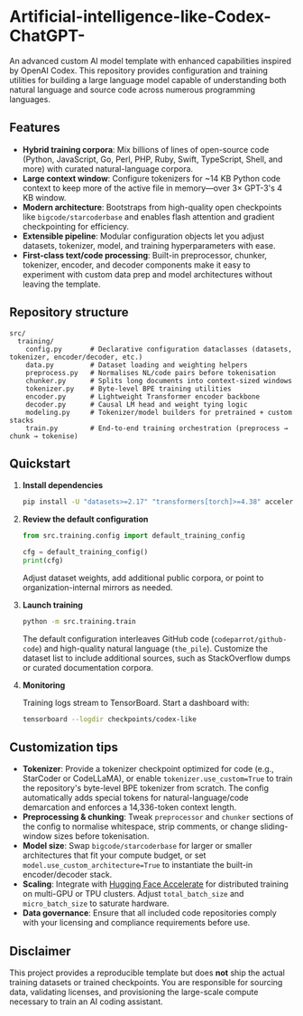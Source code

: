 # Artificial-intelligence-like-Codex-ChatGPT-

An advanced custom AI model template with enhanced capabilities inspired by OpenAI Codex. This repository provides configuration and training utilities for building a large language model capable of understanding both natural language and source code across numerous programming languages.

## Features

- **Hybrid training corpora**: Mix billions of lines of open-source code (Python, JavaScript, Go, Perl, PHP, Ruby, Swift, TypeScript, Shell, and more) with curated natural-language corpora.
- **Large context window**: Configure tokenizers for ~14 KB Python code context to keep more of the active file in memory—over 3× GPT-3's 4 KB window.
- **Modern architecture**: Bootstraps from high-quality open checkpoints like `bigcode/starcoderbase` and enables flash attention and gradient checkpointing for efficiency.
- **Extensible pipeline**: Modular configuration objects let you adjust datasets, tokenizer, model, and training hyperparameters with ease.
- **First-class text/code processing**: Built-in preprocessor, chunker, tokenizer, encoder, and decoder components make it easy to experiment with custom data prep and model architectures without leaving the template.

## Repository structure

```
src/
  training/
    config.py       # Declarative configuration dataclasses (datasets, tokenizer, encoder/decoder, etc.)
    data.py         # Dataset loading and weighting helpers
    preprocess.py   # Normalises NL/code pairs before tokenisation
    chunker.py      # Splits long documents into context-sized windows
    tokenizer.py    # Byte-level BPE training utilities
    encoder.py      # Lightweight Transformer encoder backbone
    decoder.py      # Causal LM head and weight tying logic
    modeling.py     # Tokenizer/model builders for pretrained + custom stacks
    train.py        # End-to-end training orchestration (preprocess → chunk → tokenise)
```

## Quickstart

1. **Install dependencies**

   ```bash
   pip install -U "datasets>=2.17" "transformers[torch]>=4.38" accelerate tensorboard
   ```

2. **Review the default configuration**

   ```python
   from src.training.config import default_training_config

   cfg = default_training_config()
   print(cfg)
   ```

   Adjust dataset weights, add additional public corpora, or point to organization-internal mirrors as needed.

3. **Launch training**

   ```bash
   python -m src.training.train
   ```

   The default configuration interleaves GitHub code (`codeparrot/github-code`) and high-quality natural language (`the_pile`). Customize the dataset list to include additional sources, such as StackOverflow dumps or curated documentation corpora.

4. **Monitoring**

   Training logs stream to TensorBoard. Start a dashboard with:

   ```bash
   tensorboard --logdir checkpoints/codex-like
   ```

## Customization tips

- **Tokenizer**: Provide a tokenizer checkpoint optimized for code (e.g., StarCoder or CodeLLaMA), or enable `tokenizer.use_custom=True` to train the repository's byte-level BPE tokenizer from scratch. The config automatically adds special tokens for natural-language/code demarcation and enforces a 14,336-token context length.
- **Preprocessing & chunking**: Tweak `preprocessor` and `chunker` sections of the config to normalise whitespace, strip comments, or change sliding-window sizes before tokenisation.
- **Model size**: Swap `bigcode/starcoderbase` for larger or smaller architectures that fit your compute budget, or set `model.use_custom_architecture=True` to instantiate the built-in encoder/decoder stack.
- **Scaling**: Integrate with [Hugging Face Accelerate](https://github.com/huggingface/accelerate) for distributed training on multi-GPU or TPU clusters. Adjust `total_batch_size` and `micro_batch_size` to saturate hardware.
- **Data governance**: Ensure that all included code repositories comply with your licensing and compliance requirements before use.

## Disclaimer

This project provides a reproducible template but does **not** ship the actual training datasets or trained checkpoints. You are responsible for sourcing data, validating licenses, and provisioning the large-scale compute necessary to train an AI coding assistant.
